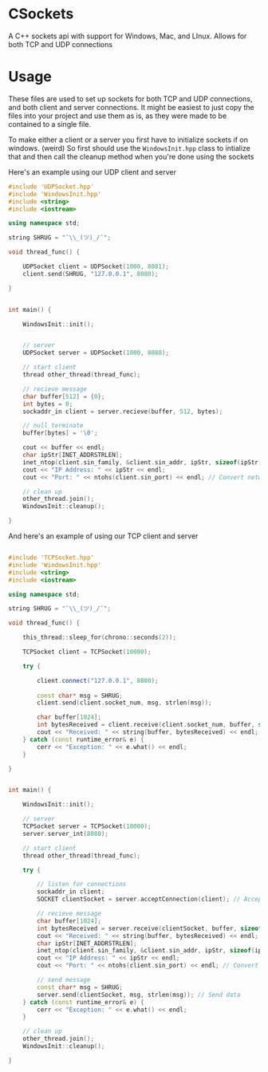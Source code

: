 # CSockets
A C++ sockets api with support for Windows, Mac, and LInux. Allows for both TCP and UDP connections


# Usage

These files are used to set up sockets for both TCP and UDP connections, and both client and server connections.
It might be easiest to just copy the files into your project and use them as is, as they were made to be contained to a 
single file.

To make either a client or a server you first have to initialize sockets if on windows. (weird)
So first should use the `WindowsInit.hpp` class to intialize that and then call the cleanup method when
you're done using the sockets


Here's an example using our UDP client and server

```c++
#include 'UDPSocket.hpp'
#include 'WindowsInit.hpp'
#include <string>
#include <iostream>

using namespace std;

string SHRUG = "¯\\_(ツ)_/¯";

void thread_func() {

    UDPSocket client = UDPSocket(1000, 8081);
    client.send(SHRUG, "127.0.0.1", 8080);

}


int main() {

    WindowsInit::init();


    // server
    UDPSocket server = UDPSocket(1000, 8080);

    // start client    
    thread other_thread(thread_func);

    // recieve message
    char buffer[512] = {0};
    int bytes = 0;
    sockaddr_in client = server.recieve(buffer, 512, bytes);

    // null terminate
    buffer[bytes] = '\0';

    cout << buffer << endl;
    char ipStr[INET_ADDRSTRLEN];
    inet_ntop(client.sin_family, &client.sin_addr, ipStr, sizeof(ipStr));
    cout << "IP Address: " << ipStr << endl;
    cout << "Port: " << ntohs(client.sin_port) << endl; // Convert network byte order to host byte order

    // clean up
    other_thread.join();
    WindowsInit::cleanup();

}
```


And here's an example of using our TCP client and server

```c++

#include 'TCPSocket.hpp'
#include 'WindowsInit.hpp'
#include <string>
#include <iostream>

using namespace std;

string SHRUG = "¯\\_(ツ)_/¯";

void thread_func() {

    this_thread::sleep_for(chrono::seconds(2));

    TCPSocket client = TCPSocket(10000);

    try {

        client.connect("127.0.0.1", 8080);
        
        const char* msg = SHRUG;
        client.send(client.socket_num, msg, strlen(msg));

        char buffer[1024];
        int bytesReceived = client.receive(client.socket_num, buffer, sizeof(buffer)); // Receive data
        cout << "Received: " << string(buffer, bytesReceived) << endl;
    } catch (const runtime_error& e) {
        cerr << "Exception: " << e.what() << endl;
    }

}


int main() {

    WindowsInit::init();

    // server
    TCPSocket server = TCPSocket(10000);
    server.server_int(8080);

    // start client    
    thread other_thread(thread_func);

    try {

        // listen for connections
        sockaddr_in client;
        SOCKET clientSocket = server.acceptConnection(client); // Accept a connection

        // recieve message
        char buffer[1024];
        int bytesReceived = server.receive(clientSocket, buffer, sizeof(buffer)); // Receive data
        cout << "Received: " << string(buffer, bytesReceived) << endl;
        char ipStr[INET_ADDRSTRLEN];
        inet_ntop(client.sin_family, &client.sin_addr, ipStr, sizeof(ipStr));
        cout << "IP Address: " << ipStr << endl;
        cout << "Port: " << ntohs(client.sin_port) << endl; // Convert network byte order to host byte order

        // send message
        const char* msg = SHRUG;
        server.send(clientSocket, msg, strlen(msg)); // Send data
    } catch (const runtime_error& e) {
        cerr << "Exception: " << e.what() << endl;
    }

    // clean up
    other_thread.join();
    WindowsInit::cleanup();

}

```




